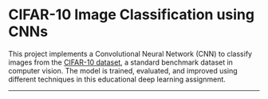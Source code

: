 # CIFAR-10 Image Classification using CNNs

This project implements a Convolutional Neural Network (CNN) to classify images from the [CIFAR-10 dataset](https://www.cs.toronto.edu/~kriz/cifar.html), a standard benchmark dataset in computer vision. The model is trained, evaluated, and improved using different techniques in this educational deep learning assignment.

---



